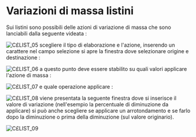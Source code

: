 # Variazioni di massa listini
Sui listini sono possibili delle azioni di variazione di massa che sono lanciabili dalla seguente videata : 

![C£LIST_05](https://doc.smeup.com/immagini/MBDOC_OGG-P_C£LIS1/CXLIST_05.png)
scegliere il tipo di elaborazione e l'azione, inserendo un carattere nel campo selezione si apre la finestra dove selezionare origine e destinazione : 

![C£LIST_06](https://doc.smeup.com/immagini/MBDOC_OGG-P_C£LIS1/CXLIST_06.png)
a questo punto deve essere stabilito su quali valori applicare l'azione di massa : 

![C£LIST_07](https://doc.smeup.com/immagini/MBDOC_OGG-P_C£LIS1/CXLIST_07.png)
e quale operazione applicare : 

![C£LIST_08](https://doc.smeup.com/immagini/MBDOC_OGG-P_C£LIS1/CXLIST_08.png)
viene presentata la seguente finestra dove si inserisce il valore di variazione (nell'esempio la percentuale di diminuzione da applicare) si può anche scegliere se applicare un arrotondamento e se farlo dopo la diminuzione o prima della diminuzione (sul valore originario).

![C£LIST_09](https://doc.smeup.com/immagini/MBDOC_OGG-P_C£LIS1/CXLIST_09.png)